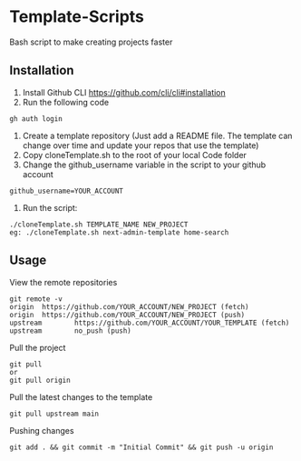 # Template-Scripts
Bash script to make creating projects faster

## Installation
1. Install Github CLI https://github.com/cli/cli#installation
1. Run the following code
```
gh auth login
```
1. Create a template repository (Just add a README file. The template can change over time and update your repos that use the template)
1. Copy cloneTemplate.sh to the root of your local Code folder
1. Change the github_username variable in the script to your github account
```
github_username=YOUR_ACCOUNT
```
1. Run the script:
```
./cloneTemplate.sh TEMPLATE_NAME NEW_PROJECT
eg: ./cloneTemplate.sh next-admin-template home-search
```

## Usage
View the remote repositories
```
git remote -v
origin  https://github.com/YOUR_ACCOUNT/NEW_PROJECT (fetch) 
origin  https://github.com/YOUR_ACCOUNT/NEW_PROJECT (push) 
upstream        https://github.com/YOUR_ACCOUNT/YOUR_TEMPLATE (fetch)
upstream        no_push (push)
```

Pull the project
```
git pull
or
git pull origin
```

Pull the latest changes to the template
```
git pull upstream main
```

Pushing changes
```
git add . && git commit -m "Initial Commit" && git push -u origin
```
